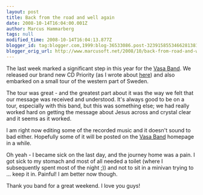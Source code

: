 ```yaml
---
layout: post
title: Back from the road and well again
date: 2008-10-14T16:04:00.001Z
author: Marcus Hammarberg
tags: null
modified_time: 2008-10-14T16:04:13.877Z
blogger_id: tag:blogger.com,1999:blog-36533086.post-3239158553466281381
blogger_orig_url: http://www.marcusoft.net/2008/10/back-from-road-and-well-again.html
---
```



The last week marked a significant step in this year for the [Vasa
Band](http://www.vasaband.se/). We released our brand new CD Priority
(as I wrote about
[here](http://www.marcusoft.net/2008/10/i-still-alive.html)) and also
embarked on a small tour of the western part of Sweden.

The tour was great - and the greatest part about it was the way we felt
that our message was received and understood. It's always good to be on
a tour, especially with this band, but this was something else; we had
really worked hard on getting the message about Jesus across and crystal
clear and it seems as it worked.

I am right now editing some of the recorded music and it doesn't sound
to bad either. Hopefully some of it will be posted on the [Vasa
Band](http://www.vasaband.se/) homepage in a while.

Oh yeah - I became sick on the last day, and the journey home was a
pain. I got sick to my stomach and most of all needed a toilet (where I
subsequently spent most of the night ;)) and not to sit in a minivan
trying to ... keep it in. Painful! I am better now though.

Thank you band for a great weekend. I love you guys!
